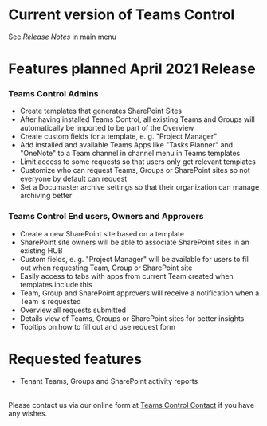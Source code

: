 # Current version of Teams Control
See _Release Notes_ in main menu

# Features planned April 2021 Release
### Teams Control Admins
- Create templates that generates SharePoint Sites 
- After having installed Teams Control, all existing Teams and Groups will automatically be imported to be part of the Overview
- Create custom fields for a template, e. g. "Project Manager"
- Add installed and available Teams Apps like "Tasks Planner" and "OneNote" to a Team channel in channel menu in Teams templates
- Limit access to some requests so that users only get relevant templates
- Customize who can request Teams, Groups or SharePoint sites so not everyone by default can request
- Set a Documaster archive settings so that their organization can manage archiving better
### Teams Control End users, Owners and Approvers
- Create a new SharePoint site based on a template
- SharePoint site owners will be able to associate SharePoint sites in an existing HUB
- Custom fields, e. g. "Project Manager" will be available for users to fill out when requesting Team, Group or SharePoint site
- Easily access to tabs with apps from current Team created when templates include this
- Team, Group and SharePoint approvers will receive a notification when a Team is requested
- Overview all requests submitted
- Details view of Teams, Groups or SharePoint sites for better insights
- Tooltips on how to fill out and use request form




# Requested features 
- Tenant Teams, Groups and SharePoint activity reports
<br>
Please contact us via our online form at <a href="https://teamscontrol.com/contact/" target="_blank">Teams Control Contact</a> if you have any wishes.
